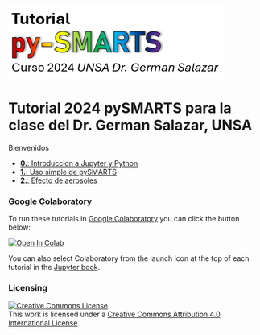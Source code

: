 ![tutorialpromo](images/tutorial_banner.PNG)

# Tutorial 2024 pySMARTS para la clase del Dr. German Salazar, UNSA 
Bienvenidos

* [**0.**: Introduccion a Jupyter y Python](https://colab.research.google.com/github/PV-Tutorials/2024_pySMARTS_UNSA/blob/main/0.%20Introduccion%20a%20Jupyter%20y%20Python.ipynb)
* [**1.**: Uso simple de pySMARTS](https://colab.research.google.com/github/PV-Tutorials/2024_pySMARTS_UNSA/blob/main/1.%20Uso%20simple%20de%20pySMARTS.ipynb)
* [**2.**: Efecto de aerosoles](https://colab.research.google.com/github/PV-Tutorials/2024_pySMARTS_UNSA/blob/main/2.%20Efecto%20de%20aerosoles.ipynb)


### Google Colaboratory
To run these tutorials in [Google Colaboratory](https://colab.research.google.com/)
you can click the button below:

<a target="_blank" href="https://colab.research.google.com/github/PV-Tutorials/2024_pySMARTS_UNSA/blob/main/Bienvenida.ipynb">
  <img src="https://colab.research.google.com/assets/colab-badge.svg" alt="Open In Colab"/>
</a>

You can also select Colaboratory from the launch icon at the top of each tutorial
in the [Jupyter book](https://pv-tutorials.github.io/2024_pySMARTS_UNSA/Bienvenida.html).

### Licensing

<a rel="license" href="http://creativecommons.org/licenses/by/4.0/"><img alt="Creative Commons License" style="border-width:0" src="https://i.creativecommons.org/l/by/4.0/88x31.png" /></a><br />This work is licensed under a <a rel="license" href="http://creativecommons.org/licenses/by/4.0/">Creative Commons Attribution 4.0 International License</a>.
